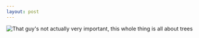 ```yaml
---
layout: post
---
```


![That guy's not actually very important, this whole thing is all about trees](/images/_posts/1.jpg)
